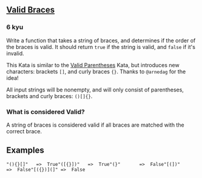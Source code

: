 <h2><a href=https://www.codewars.com/kata/5277c8a221e209d3f6000b56/train/python target="_blank">Valid Braces</a></h2><h3>6 kyu</h3><p>Write a function that takes a string of braces, and determines if the order of the braces is valid. It should return <code>true</code> if the string is valid, and <code>false</code> if it's invalid.</p><p>This Kata is similar to the <a href="https://www.codewars.com/kata/valid-parentheses-1" data-turbolinks="false" target="_blank">Valid Parentheses</a> Kata, but introduces new characters: brackets <code>[]</code>, and curly braces <code>{}</code>. Thanks to <code>@arnedag</code> for the idea!</p><p>All input strings will be nonempty, and will only consist of parentheses, brackets and curly braces: <code>()[]{}</code>. </p><h3 id="what-is-considered-valid">What is considered Valid?</h3><p>A string of braces is considered valid if all braces are matched with the correct brace.</p><h2 id="examples">Examples</h2><pre><code>"(){}[]"   =&gt;  True"([{}])"   =&gt;  True"(}"       =&gt;  False"[(])"     =&gt;  False"[({})](]" =&gt;  False</code></pre>